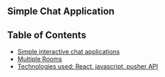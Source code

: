 ## Simple Chat Application 

## Table of Contents

- [Simple interactive chat applications ](#updating-to-new-releases)
- [Multiple Rooms](#sending-feedback)
- [Technologies used: React, javascript, pusher API](#folder-structure)




